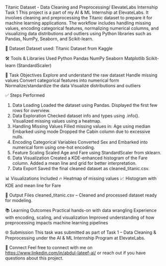 Titanic Dataset - Data Cleaning and Preprocessing/ ElevateLabs Internship Task 1
This project is a part of my AI & ML Internship at ElevateLabs. It involves cleaning and preprocessing the Titanic dataset to prepare it for machine learning applications. The workflow includes handling missing values, encoding categorical features, normalizing numerical columns, and visualizing data distributions and outliers using Python libraries such as Pandas, NumPy, Seaborn, and Scikit-learn.

📁 Dataset
Dataset used: Titanic Dataset from Kaggle

🛠️ Tools & Libraries Used
Python
Pandas
NumPy
Seaborn
Matplotlib
Scikit-learn (StandardScaler)

📌 Task Objectives
Explore and understand the raw dataset
Handle missing values
Convert categorical features into numerical form
Normalize/standardize the data
Visualize distributions and outliers

✅ Steps Performed
1. Data Loading
Loaded the dataset using Pandas.
Displayed the first few rows for overview.
2. Data Exploration
Checked dataset info and types using .info().
Visualized missing values using a heatmap.
3. Handling Missing Values
Filled missing values in:
Age using median
Embarked using mode
Dropped the Cabin column due to excessive nulls.
4. Encoding Categorical Variables
Converted Sex and Embarked into numerical form using one-hot encoding.
5. Feature Scaling
Scaled Age and Fare using StandardScaler from sklearn.
6. Data Visualization
Created a KDE-enhanced histogram of the Fare column.
Added a mean line and grid for better interpretation.
7. Data Export
Saved the final cleaned dataset as cleaned_titanic.csv.

📊 Visualizations Included
🔥 Heatmap of missing values
📈 Histogram with KDE and mean line for Fare

📂 Output Files
cleaned_titanic.csv – Cleaned and processed dataset ready for modeling.

📚 Learning Outcomes
Practical hands-on with data wrangling
Experience with encoding, scaling, and visualization
Improved understanding of how preprocessing impacts machine learning pipelines

🌐 Submission
This task was submitted as part of Task 1 – Data Cleaning & Preprocessing under the AI & ML Internship Program at ElevateLabs.

🤝 Connect
Feel free to connect with me on https://www.linkedin.com/in/abdul-lateef-ai/ or reach out if you have questions about this project.
